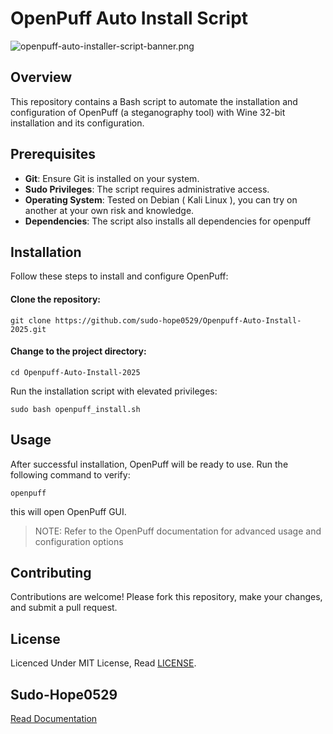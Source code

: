 # OpenPuff Auto Install Script
![openpuff-auto-installer-script-banner.png](https://github.com/sudo-hope0529/sudo-hope0529.github.io/blob/00cbec90bf912e91845800feb40c8c72bb228577/pages/project-docs/asset/openpuff-auto-installer-script-banner.png)

## Overview
This repository contains a Bash script to automate the installation and configuration of OpenPuff (a steganography tool) with Wine 32-bit installation and its configuration.


## Prerequisites
- **Git**: Ensure Git is installed on your system.
- **Sudo Privileges**: The script requires administrative access.
- **Operating System**: Tested on Debian ( Kali Linux ), you can try on another at your own risk and knowledge.
- **Dependencies**: The script also installs all dependencies for openpuff


## Installation
Follow these steps to install and configure OpenPuff:

#### Clone the repository:
```
git clone https://github.com/sudo-hope0529/Openpuff-Auto-Install-2025.git
```

#### Change to the project directory:
```
cd Openpuff-Auto-Install-2025
```

Run the installation script with elevated privileges:
```
sudo bash openpuff_install.sh
```


## Usage
After successful installation, OpenPuff will be ready to use. Run the following command to verify:
```
openpuff  
```
this will open OpenPuff GUI.

> NOTE: Refer to the OpenPuff documentation for advanced usage and configuration options 


## Contributing
Contributions are welcome! Please fork this repository, make your changes, and submit a pull request.


## License
Licenced Under MIT License, Read [LICENSE](LICENSE).

## Sudo-Hope0529
[Read Documentation](https://sudo-hope0529.github.io/pages/comingsoon.html)
